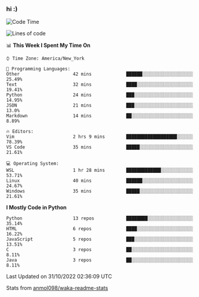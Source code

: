 ### hi :)

<!--START_SECTION:waka-->
![Code Time](http://img.shields.io/badge/Code%20Time-945%20hrs%208%20mins-blue)

![Lines of code](https://img.shields.io/badge/From%20Hello%20World%20I%27ve%20Written-600%20Thousand%20lines%20of%20code-blue)

📊 **This Week I Spent My Time On** 

```text
⌚︎ Time Zone: America/New_York

💬 Programming Languages: 
Other                    42 mins             ██████░░░░░░░░░░░░░░░░░░░   25.49% 
Text                     32 mins             ████░░░░░░░░░░░░░░░░░░░░░   19.41% 
Python                   24 mins             ███░░░░░░░░░░░░░░░░░░░░░░   14.95% 
JSON                     21 mins             ███░░░░░░░░░░░░░░░░░░░░░░   13.0% 
Markdown                 14 mins             ██░░░░░░░░░░░░░░░░░░░░░░░   8.89%

🔥 Editors: 
Vim                      2 hrs 9 mins        ███████████████████░░░░░░   78.39% 
VS Code                  35 mins             █████░░░░░░░░░░░░░░░░░░░░   21.61%

💻 Operating System: 
WSL                      1 hr 28 mins        █████████████░░░░░░░░░░░░   53.71% 
Linux                    40 mins             ██████░░░░░░░░░░░░░░░░░░░   24.67% 
Windows                  35 mins             █████░░░░░░░░░░░░░░░░░░░░   21.61%

```

**I Mostly Code in Python** 

```text
Python                   13 repos            ████████░░░░░░░░░░░░░░░░░   35.14% 
HTML                     6 repos             ████░░░░░░░░░░░░░░░░░░░░░   16.22% 
JavaScript               5 repos             ███░░░░░░░░░░░░░░░░░░░░░░   13.51% 
C                        3 repos             ██░░░░░░░░░░░░░░░░░░░░░░░   8.11% 
Java                     3 repos             ██░░░░░░░░░░░░░░░░░░░░░░░   8.11%

```



 Last Updated on 31/10/2022 02:36:09 UTC
<!--END_SECTION:waka-->

Stats from [anmol098/waka-readme-stats](https://github.com/anmol098/waka-readme-stats)